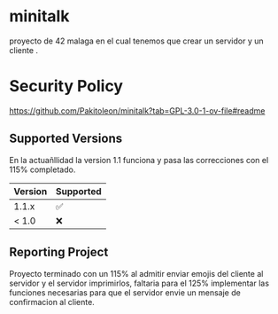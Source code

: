 # minitalk
proyecto de 42 malaga en el cual tenemos que crear un servidor y un cliente .

# Security Policy

https://github.com/Pakitoleon/minitalk?tab=GPL-3.0-1-ov-file#readme

## Supported Versions

En la actuañllidad la version 1.1 funciona y pasa las correcciones con el 115% completado.

| Version | Supported          |
| ------- | ------------------ |
| 1.1.x   | :white_check_mark: |
| < 1.0   | :x:                |

## Reporting Project

Proyecto terminado con un 115% al admitir enviar emojis del cliente al servidor y el servidor imprimirlos, faltaria para el 125% implementar las funciones necesarias para que el servidor envie un mensaje de confirmacion al cliente.
